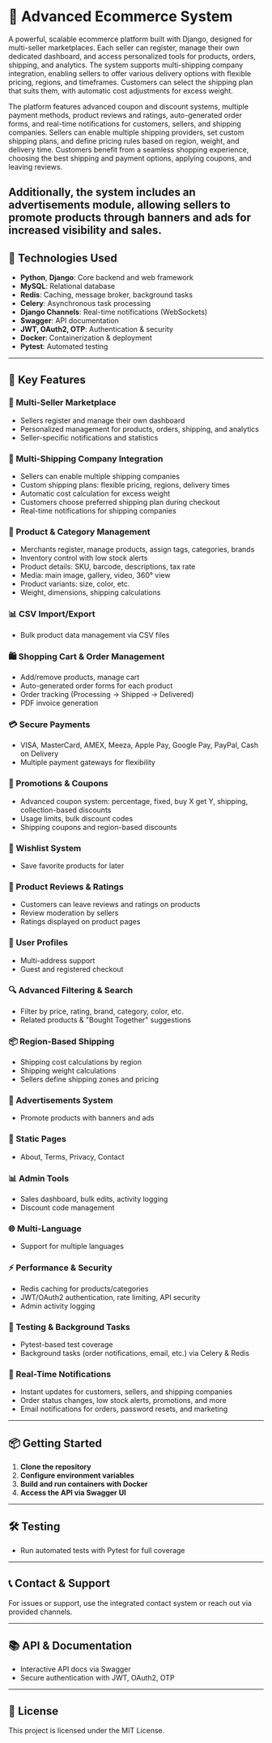 <!-- 
                          -> give him difult shipping plan 
                         |
Seller -- upload product -- >put it into [(category (or no), (brand (or no)] - 
                         |
                          -> change shipping plan
        
        -- require to add(tag/category/brand)
        -- require to be Seller 
        -- choose(availble color to his product)
        -- add images to his product
        -- add (name/description/short_description/sku/barcode)
        -- choose shipping company to make product 
        -- seller chose shipping plan for his product from his shipping companies
        -- add base_price and (cost_price or not)
        -- add his product stock_quantity and low_stock_threshold that recive notify base on it
        -- allow_backorder or no
        -- add his main_image
        -- add weight ,width ,height ,depth ,has_variants and attributes, attributes

         
Shipper 
        -- require to be Company
        -- handle company / plans

 -->

# 🛒 Advanced Ecommerce System
A powerful, scalable ecommerce platform built with Django, designed for multi-seller marketplaces. Each seller can register, manage their own dedicated dashboard, and access personalized tools for products, orders, shipping, and analytics. The system supports multi-shipping company integration, enabling sellers to offer various delivery options with flexible pricing, regions, and timeframes. Customers can select the shipping plan that suits them, with automatic cost adjustments for excess weight.

The platform features advanced coupon and discount systems, multiple payment methods, product reviews and ratings, auto-generated order forms, and real-time notifications for customers, sellers, and shipping companies. Sellers can enable multiple shipping providers, set custom shipping plans, and define pricing rules based on region, weight, and delivery time. Customers benefit from a seamless shopping experience, choosing the best shipping and payment options, applying coupons, and leaving reviews.

Additionally, the system includes an advertisements module, allowing sellers to promote products through banners and ads for increased visibility and sales.
---

## 🚀 Technologies Used

- **Python**, **Django**: Core backend and web framework
- **MySQL**: Relational database
- **Redis**: Caching, message broker, background tasks
- **Celery**: Asynchronous task processing
- **Django Channels**: Real-time notifications (WebSockets)
- **Swagger**: API documentation
- **JWT, OAuth2, OTP**: Authentication & security
- **Docker**: Containerization & deployment
- **Pytest**: Automated testing

---

## 🎯 Key Features

### 🧾 Multi-Seller Marketplace
- Sellers register and manage their own dashboard
- Personalized management for products, orders, shipping, and analytics
- Seller-specific notifications and statistics

### 🚚 Multi-Shipping Company Integration
- Sellers can enable multiple shipping companies
- Custom shipping plans: flexible pricing, regions, delivery times
- Automatic cost calculation for excess weight
- Customers choose preferred shipping plan during checkout
- Real-time notifications for shipping companies

### 🧾 Product & Category Management
- Merchants register, manage products, assign tags, categories, brands
- Inventory control with low stock alerts
- Product details: SKU, barcode, descriptions, tax rate
- Media: main image, gallery, video, 360° view
- Product variants: size, color, etc.
- Weight, dimensions, shipping calculations

### 📊 CSV Import/Export
- Bulk product data management via CSV files

### 🛍️ Shopping Cart & Order Management
- Add/remove products, manage cart
- Auto-generated order forms for each product
- Order tracking (Processing → Shipped → Delivered)
- PDF invoice generation

### 💳 Secure Payments
- VISA, MasterCard, AMEX, Meeza, Apple Pay, Google Pay, PayPal, Cash on Delivery
- Multiple payment gateways for flexibility

### 🧵 Promotions & Coupons
- Advanced coupon system: percentage, fixed, buy X get Y, shipping, collection-based discounts
- Usage limits, bulk discount codes
- Shipping coupons and region-based discounts

### 💚 Wishlist System
- Save favorite products for later

### 💬 Product Reviews & Ratings
- Customers can leave reviews and ratings on products
- Review moderation by sellers
- Ratings displayed on product pages

### 👤 User Profiles
- Multi-address support
- Guest and registered checkout

### 🔍 Advanced Filtering & Search
- Filter by price, rating, brand, category, color, etc.
- Related products & "Bought Together" suggestions

### 📦 Region-Based Shipping
- Shipping cost calculations by region
- Shipping weight calculations
- Sellers define shipping zones and pricing

### 📢 Advertisements System
- Promote products with banners and ads

### 📄 Static Pages
- About, Terms, Privacy, Contact

### 📊 Admin Tools
- Sales dashboard, bulk edits, activity logging
- Discount code management

### 🌐 Multi-Language 
- Support for multiple languages 

### ⚡ Performance & Security
- Redis caching for products/categories
- JWT/OAuth2 authentication, rate limiting, API security
- Admin activity logging

### 🧪 Testing & Background Tasks
- Pytest-based test coverage
- Background tasks (order notifications, email, etc.) via Celery & Redis

### 💌 Real-Time Notifications
- Instant updates for customers, sellers, and shipping companies
- Order status changes, low stock alerts, promotions, and more
- Email notifications for orders, password resets, and marketing

---

## 📦 Getting Started

1. **Clone the repository**
2. **Configure environment variables**
3. **Build and run containers with Docker**
4. **Access the API via Swagger UI**

---

## 🛠️ Testing

- Run automated tests with Pytest for full coverage

---

## 📞 Contact & Support

For issues or support, use the integrated contact system or reach out via provided channels.

---

## 📚 API & Documentation

- Interactive API docs via Swagger
- Secure authentication with JWT, OAuth2, OTP

---

## 📝 License

This project is licensed under the MIT License.
